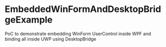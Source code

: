 # EmbeddedWinFormAndDesktopBridgeExample
PoC to demonstrate embedding WinForm UserControl inside WPF and binding all inside UWP using DesktopBridge
